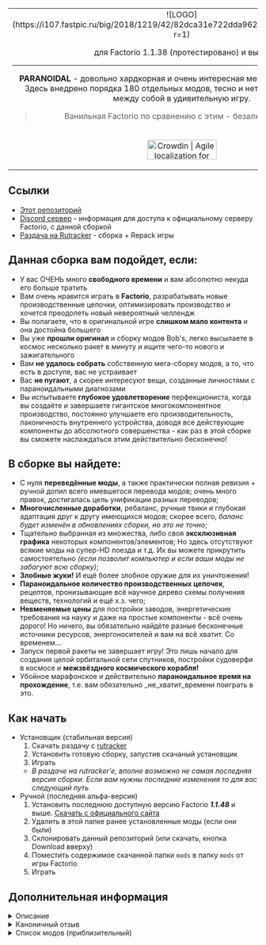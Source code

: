 <table align="center"><tr><td align="center" width="9999">
<!-- ![ICON](https://cdn.discordapp.com/icons/569536773701500928/8df51b553f826280000ce8f7d1fc7f45.png?size=128) -->
![LOGO](https://i107.fastpic.ru/big/2018/1219/42/82dca31e722dda962a4550df5138bb42.png?r=1)

для Factorio 1.1.38 (протестировано) и выше


------------
**PARANOIDAL** - довольно хардкорная и очень интересная мегасборка для **Factorio**.  
Здесь внедрено порядка 180 отдельных модов, тесно и нетесно переплетённых между собой в удивительную игру.

> Ванильная Factorio по сравнению с этим - безалкогольная водка.
</td></tr>
<tr><td align="center" width="9999">

<a href="https://crowdin.com/project/factorio-paranoidal?utm_source=badge&utm_medium=referral&utm_campaign=badge-add-on" rel="nofollow"><img style="width:140;height:40px" src="https://badges.crowdin.net/badge/light/crowdin-on-dark.png" srcset="https://badges.crowdin.net/badge/light/crowdin-on-dark.png 1x,https://badges.crowdin.net/badge/light/crowdin-on-dark@2x.png 2x" alt="Crowdin | Agile localization for tech companies" /></a>

</td></tr></table>

## Ссылки
- [Этот репозиторий](https://gitlab.com/paranoidal/modpack)
- [Discord сервер](https://discord.com/invite/AWStgXd) - информация для доступа к официальному серверу Factorio, с данной сборкой
- [Раздача на Rutracker](https://rutracker.org/forum/viewtopic.php?t=5612345) - сборка + Repack игры

## Данная сборка вам подойдет, если:
 - У вас ОЧЕНЬ много **свободного времени** и вам абсолютно некуда его больше тратить
 - Вам очень нравится играть в **Factorio**, разрабатывать новые производственные цепочки, оптимизировать производство и хочется преодолеть новый невероятный челлендж
 - Вы полагаете, что в оригинальной игре **слишком мало контента** и она достойна большего
 - Вы уже **прошли оригинал** и сборку модов Bob's, легко высылаете в космос несколько ракет в минуту и ищите чего-то нового и зажигательного
 - Вам **не удалось собрать** собственную мега-сборку модов, а то, что есть в доступе, вас не устраивает
 - Вас **не пугают**, а скорее интересуют вещи, созданные личностями с параноидальными диагнозами
 - Вы испытываете **глубокое удовлетворение** перфекциониста, когда вы создаёте и завершаете гигантское многокомпонентное производство, постоянно улучшаете его производительность, лаконичность внутреннего устройства, доводя все действующие компоненты до абсолютного совершенства - как раз в этой сборке вы сможете наслаждаться этим действительно бесконечно!

## В сборке вы найдете:
 - С нуля **переведённые моды**, а также практически полная ревизия + ручной допил всего имевшегося перевода модов; очень много правок, достигалась цель унификации разных переводов;
 - **Многочисленные доработки**, ребаланс, ручные твики и глубокая адаптация друг к другу имеющихся модов; скорее всего, *баланс будет изменён в обновлениях сборки, но это не точно*;
 - Тщательно выбранная из множества, либо своя **эксклюзивная графика** некоторых компонентов/элементов; Но здесь отсутствуют всякие моды на супер-HD поезда и т.д. Их вы можете прикрутить самостоятельно *(если позволит компьютер и если ваши моды не забагуют всю сборку)*;
 - **Злобные жуки!** И ещё более злобное оружие для их уничтожения!
 - **Параноидальное количество производственных цепочек**, рецептов, пронизывающие всё научное дерево схемы получения веществ, технологий и ещё х.з. чего;
 - **Невменяемые цены** для постройки заводов, энергетические требования на науку и даже на простые компоненты - всё очень дорого! Но ничего, вы обязательно найдёте разные бесконечные источники ресурсов, энергоносителей и вам на всё хватит. Со временем...
 - Запуск первой ракеты не завершает игру! Это лишь начало для создания целой орбитальной сети спутников, постройки судоверфи в космосе и **межзвёздного космического корабля!**
 - Убойное марафонское и действительно **параноидальное время на прохождение**, т.е. вам обязательно \_не\_хватит\_времени поиграть в это.

## Как начать

- Установщик (стабильная версия)
  1. Скачать раздачу с [rutracker](https://rutracker.org/forum/viewtopic.php?t=5612345)
  2. Установить готовую сборку, запустив скачаный установщик
  3. Играть
  - *В раздаче на rutracker'e, вполне возможно не самая последняя версия сборки. Если вам нужны последние изменения то для вас следующий путь*
- Ручной (последняя альфа-версия)
  1. Установить последнюю доступную версию Factorio ***1.1.48*** и выше. [Скачать с официального сайта](https://factorio.com/download/archive)
  2. Удалить в этой папке ранее установленные моды (если они были)
  3. Склонировать данный репозиторий (или скачать, кнопка Download вверху)
  4. Поместить содержимое скачанной папки `mods` в папку `mods` от игры Factorio
  5. Играть

## Дополнительная информация
<details> 
  <summary>Описание</summary>
   Не спортсмен, не солдат, а простой дегенерат: потратил на игру более 3000 часов, но не напрасно! Перед вами всем модам мод - Factorio PARANOIDAL. Здесь внедрено порядка 160 отдельных модов, тесно и нетесно переплетённых между собой в удивительную игру.
Вообще, изначально мод собирался под себя и для друзей, но вот был выложен и в общий доступ. Надеюсь, что те, кому не понравится,- сами доведут до ума раздражающие их элементы без нытья. В любом случае, угодить всем не получится - ибо велик был мудрец, огорчившийся, когда его творение понравилось многим. Успехов!
</details>
<details> 
  <summary>Каноничный отзыв</summary>
   Corvins писал(а):  

   > "У нас была установленная Factorio, 75 часов свободного времени, сборка Bob's Mod, Angel's Ore и целое множество модов всех категорий и направленностей. Авиа-производство и робототехника, аватары, отдаленный спавн ресурсов и дюжина сборок с новыми технологиями и плюшками. Не то, чтобы это был необходимый комплект для игры, но, если начал устанавливать моды, становится сложно остановиться. Единственное, что вызывало у меня опасение - это био-индустрия. Ничто не меняет баланс так кардинально, как добыча нефти из песка. Я знал, что рано или поздно мы перейдем и на эту дрянь."
</details>
<details> 
  <summary>Список модов (приблизительный)</summary>
  
- aai-industry_9.2.4  

- AbandonedRuins_0.2.9  

- Aircraft_1.7.1  

- angelsbioprocessing_0.7.13  

- angelsinfiniteores_0.9.4  

- angelspetrochem_0.9.13  

- angelsrefining_0.11.15  

- angelssmelting_0.6.10  

- AtomicArtillery_0.1.12  

- beautiful_straight_bridge_railway_0.18.0  

- BigLab_9.0.2  

- Bio_Industries_9.17.1  

- Bio_Industries_9.18.25  

- blueprint_flip_and_turn_18.7.0  

- bobassembly_0.18.7  

- bobelectronics_0.18.1  

- bobenemies_0.18.5  

- bobequipment_0.18.1  

- bobicons_0.18.3  

- bobinserters_0.18.4  

- boblibrary_0.18.10  

- boblogistics_0.18.9  

- bobmining_0.18.3  

- bobmodules_0.18.5  

- bobores_0.18.3  

- bobplates_0.18.9  

- bobpower_0.18.7  

- bobrevamp_0.18.6  

- bobtech_0.18.3  

- bobvehicleequipment_0.18.1  

- bobwarfare_0.18.6  

- Bottleneck_0.11.4  

- bullet-trails_0.5.1  

- BurnerOffshorePump_9.1.5  

- chromatic-belts_3.1.4  

- Clowns-AngelBob-Nuclear_1.1.15  

- Clowns-Nuclear_1.3.10  

- Clowns-Processing_1.3.12  

- ColorTIERHR_9.17.6  

- ColorTIERHR_9.17.61  

- comb_0.1.2  

- CoppermineBobModuleRebalancing_0.3.1  

- CopyPasteModules_0.0.3  

- Cursed-FMD_0.1.2  

- CW-carbon-capture-reforged_9.1.3  

- DeadlockLargerLamp_1.2.4  

- DeadlockLargerLamp_1.3.1  

- DeleteEmptyChunks_0.4.2  

- DewPointAggregator_9.0.28  

- efficient-research_0.0.3  

- Enhanced_Map_Colors_1.5.3  

- ERPTbaAB_0.2.2  

- even-distribution_0.3.18  

- EvoGUI_0.4.501  

- expanded-rocket-payloads_0.17.1  

- extendedangels_0.3.12  

- Factorissimo2_2.4.2  

- FARL_4.0.2  

- FastRemoveTiles_0.0.9  

- Flammable_Oils_fix_9.2.2  

- flib_0.3.0  

- Flow Control_3.0.6  

- FluidMustFlow_1.2.4  

- FluidMustFlow_1.2.8  

- FluidWagonColorMask_1.0.1  

- FNEI_0.3.4  

- helmod_0.10.25  

- Honk_4.1.0  

- InfiniteTech_0.5.3  

- InlaidLampsExtended_0.1.8  

- JunkTrain3_0.18.1  

- KaoExtended_9.16.12  

- KS_Power_9.3.7  

- laser_fix_0.18.12  

- LightedPolesPlus_1.5.10  

- lightorio_0.18.5  

- LogisticTrainNetwork_1.13.10  

- LtnManager_0.2.7  

- LTN_Combinator_0.6.2  

- LTN_Content_Reader_0.3.4  

- make_burner_miners_great_again_9.1.0  

- marathon_9.1.17  

- MilesBobsExpansion_9.6.1  

- miniloader_1.11.3  

- minime_0.0.18  

- mod-list.json  

- mod-settings.dat  

- more-minimap-autohide-017_1.0.1  

- more-petrochem-hell_0.18.2  

- MoreAchievements_0.5.1  

- multi-product-recipe-details_0.18.1  

- MultipleUnitTrainControl_0.2.4  

- MxlChievements_1.1.8  

- Nanobots_3.2.8  

- Natural_Evolution_Enemies_0.17.19  

- Natural_Evolution_Enemies_0.18.05  

- ner_intermediatestweak_1.0.0  

- NightBrightness_0.0.6  

- Noxys_Trees_0.2.2  

- nuke-cliffs_18.0.0  

- Oberhaul_9.16.22  

- OberNuclear_0.17.0  

- Orbital Ion Cannon_1.8.2  

- original-music-hd-updated_0.17.0  

- OverloadedTrains_0.18.4  

- paranoidal-tweaks_0.18.34  

- PCPRedux_0.18.5  

- PickerAtheneum_1.2.2  

- PickerBlueprinter_1.1.3  

- PickerEquipmentKeys_1.1.1  

- PickerExtended_4.1.2  

- PickerInventoryTools_1.1.6  

- PickerPipeTools_1.1.1  

- PickerTweaks_2.2.2  

- PickerVehicles_1.1.2  

- Picks-Inserter_1.18.1  

- platforms_19.18.3  

- Pollution_Control_1.0.7  

- qol_research_3.1.1  

- railloader_1.0.5  

- RaiLuaLib_0.2.8  

- Rampant_0.17.26  

- Rampant_0.18.17  

- RealisticDecorationCleanup_1.0.0  

- Realistic_Electric_Trains_9.4.5  

- Renamer_2.1.6  

- research-progress_0.18.0  

- research_causes_evolution_0.17.2  

- reskins-bobs_0.0.22  

- reskins-library_0.0.15  

- ReStack_0.6.3  

- Robot256Lib_0.18.7  

- rso-mod_6.1.0  

- RU-locale_9.18.0  

- Sandros-fixes_0.5.5  

- scattergun_turret_5.3.2  

- SchallPickupTower_0.18.2  

- SchallTankPlatoon_0.18.6  

- Shield-FX_0.18.4  

- ShinyAngelGFX_9.16.8  

- ShinyBobGFX_9.17.90  

- ShinyBob_Techs_9.16.0  

- Shortcuts-ick_0.18.1  

- SingleColorTerrain_9.0.5  

- Skip Burner Stage_9.16.0  

- SmogSolarPanels_0.2.2  

- SmogVisualPollution_0.2.0  

- SpaceMod_9.3.8  

- SpaceXGAR_0.17.0  

- Squeak Through_1.8.0  

- stdlib_1.4.3  

- Subterranean_0.5.3  

- Texugo_windgenerator_9.17.0  

- toxicPollution_0.3.6  

- TrainOverhaul_0.3.7  

- Turret-Shields_0.18.41  

- UnminableLogisticBots_1.0.2  

- upgrade-planner-next_2.1.2  

- Warehousing_9.2.1  

- weaponSoundsRedone_1.3.0  

- what-fish_0.1.1  

- what-is-it-really-used-for_1.5.13  

- WideChests_3.0.7  

- ZCS-Trash-Landfill-Continued-Continued_1.0.0  

- zero-fluid-info_0.0.3  

- zzzparanoidal_0.18.30  

</details>
